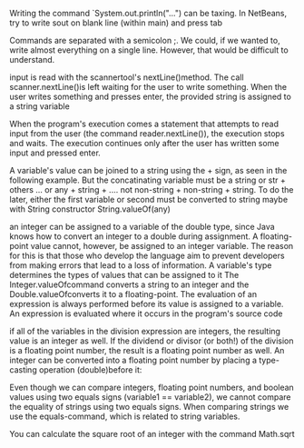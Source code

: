 Writing the command `System.out.println("...") can be taxing. In NetBeans, try to write sout on blank line (within main) and press tab

Commands are separated with a semicolon ;. We could, if we wanted to, write almost everything on a single line. However, that would be difficult to understand.

input is read with the scannertool's nextLine()method. The call scanner.nextLine()is left waiting for the user to write something. When the user writes something and presses enter, the provided string is assigned to a string variable 

When the program's execution comes a statement that attempts to read input from the user (the command reader.nextLine()), the execution stops and waits. The execution continues only after the user has written some input and pressed enter.

A variable's value can be joined to a string using the + sign, as seen in the following example. But the concatinating variable must be a string  or str + others ... or any + string + .... not non-string + non-string + string. To do the later, either the first variable or second must be converted to string maybe with String constructor String.valueOf(any)

an integer can be assigned to a variable of the double type, since Java knows how to convert an integer to a double during assignment.
A floating-point value cannot, however, be assigned to an integer variable. The reason for this is that those who develop the language aim to prevent developers from making errors that lead to a loss of information.
A variable's type determines the types of values that can be assigned to it
The Integer.valueOfcommand converts a string to an integer and the Double.valueOfconverts it to a floating-point. 
The evaluation of an expression is always performed before its value is assigned to a variable.
An expression is evaluated where it occurs in the program's source code

if all of the variables in the division expression are integers, the resulting value is an integer as well.
If the dividend or divisor (or both!) of the division is a floating point number, the result is a floating point number as well.
An integer can be converted into a floating point number by placing a type-casting operation (double)before it:

Even though we can compare integers, floating point numbers, and boolean values using two equals signs (variable1 == variable2), we cannot compare the equality of strings using two equals signs.
When comparing strings we use the equals-command, which is related to string variables.

You can calculate the square root of an integer with the command Math.sqrt